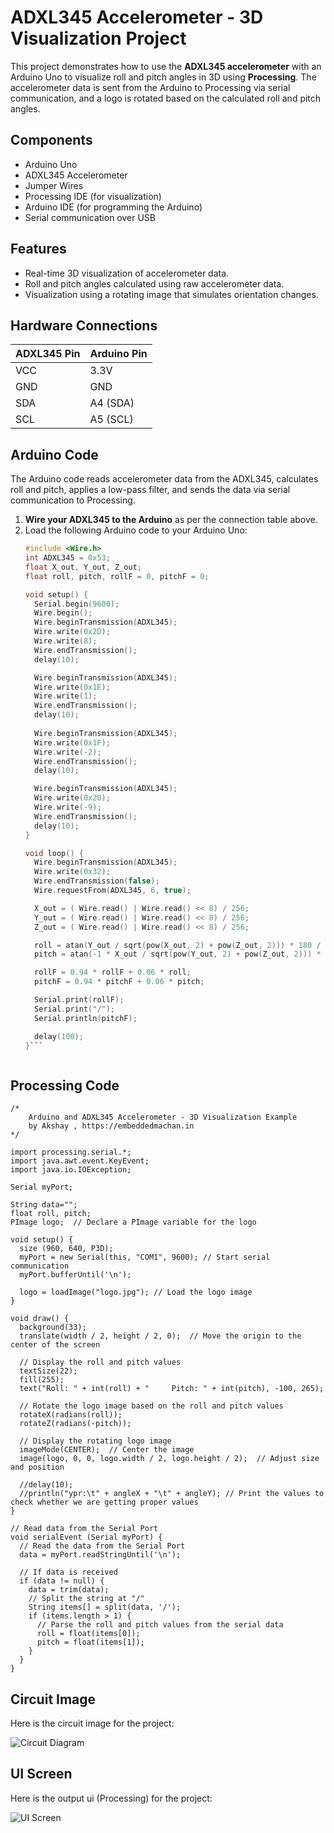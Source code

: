 # ADXL345 Accelerometer - 3D Visualization Project

This project demonstrates how to use the **ADXL345 accelerometer** with an Arduino Uno to visualize roll and pitch angles in 3D using **Processing**. The accelerometer data is sent from the Arduino to Processing via serial communication, and a logo is rotated based on the calculated roll and pitch angles.

## Components

- Arduino Uno
- ADXL345 Accelerometer
- Jumper Wires
- Processing IDE (for visualization)
- Arduino IDE (for programming the Arduino)
- Serial communication over USB

## Features

- Real-time 3D visualization of accelerometer data.
- Roll and pitch angles calculated using raw accelerometer data.
- Visualization using a rotating image that simulates orientation changes.

## Hardware Connections

| ADXL345 Pin | Arduino Pin |
|-------------|-------------|
| VCC         | 3.3V        |
| GND         | GND         |
| SDA         | A4 (SDA)    |
| SCL         | A5 (SCL)    |

## Arduino Code

The Arduino code reads accelerometer data from the ADXL345, calculates roll and pitch, applies a low-pass filter, and sends the data via serial communication to Processing.

1. **Wire your ADXL345 to the Arduino** as per the connection table above.
2. Load the following Arduino code to your Arduino Uno:
   ```cpp
   #include <Wire.h>
   int ADXL345 = 0x53; 
   float X_out, Y_out, Z_out;
   float roll, pitch, rollF = 0, pitchF = 0;

   void setup() {
     Serial.begin(9600);
     Wire.begin();
     Wire.beginTransmission(ADXL345);
     Wire.write(0x2D);
     Wire.write(8);
     Wire.endTransmission();
     delay(10);

     Wire.beginTransmission(ADXL345);
     Wire.write(0x1E);
     Wire.write(1);
     Wire.endTransmission();
     delay(10);
     
     Wire.beginTransmission(ADXL345);
     Wire.write(0x1F);
     Wire.write(-2);
     Wire.endTransmission();
     delay(10);

     Wire.beginTransmission(ADXL345);
     Wire.write(0x20);
     Wire.write(-9);
     Wire.endTransmission();
     delay(10);
   }

   void loop() {
     Wire.beginTransmission(ADXL345);
     Wire.write(0x32);
     Wire.endTransmission(false);
     Wire.requestFrom(ADXL345, 6, true);

     X_out = ( Wire.read() | Wire.read() << 8) / 256;
     Y_out = ( Wire.read() | Wire.read() << 8) / 256;
     Z_out = ( Wire.read() | Wire.read() << 8) / 256;

     roll = atan(Y_out / sqrt(pow(X_out, 2) + pow(Z_out, 2))) * 180 / PI;
     pitch = atan(-1 * X_out / sqrt(pow(Y_out, 2) + pow(Z_out, 2))) * 180 / PI;

     rollF = 0.94 * rollF + 0.06 * roll;
     pitchF = 0.94 * pitchF + 0.06 * pitch;

     Serial.print(rollF);
     Serial.print("/");
     Serial.println(pitchF);

     delay(100);
   }```



## Processing Code

```
/*
    Arduino and ADXL345 Accelerometer - 3D Visualization Example 
    by Akshay , https://embeddedmachan.in
*/

import processing.serial.*;
import java.awt.event.KeyEvent;
import java.io.IOException;

Serial myPort;

String data="";
float roll, pitch;
PImage logo;  // Declare a PImage variable for the logo

void setup() {
  size (960, 640, P3D);
  myPort = new Serial(this, "COM1", 9600); // Start serial communication
  myPort.bufferUntil('\n');
  
  logo = loadImage("logo.jpg"); // Load the logo image
}

void draw() {
  background(33);
  translate(width / 2, height / 2, 0);  // Move the origin to the center of the screen
  
  // Display the roll and pitch values
  textSize(22);
  fill(255);
  text("Roll: " + int(roll) + "     Pitch: " + int(pitch), -100, 265);

  // Rotate the logo image based on the roll and pitch values
  rotateX(radians(roll));
  rotateZ(radians(-pitch));
  
  // Display the rotating logo image
  imageMode(CENTER);  // Center the image
  image(logo, 0, 0, logo.width / 2, logo.height / 2);  // Adjust size and position
  
  //delay(10);
  //println("ypr:\t" + angleX + "\t" + angleY); // Print the values to check whether we are getting proper values
}

// Read data from the Serial Port
void serialEvent (Serial myPort) { 
  // Read the data from the Serial Port
  data = myPort.readStringUntil('\n');

  // If data is received
  if (data != null) {
    data = trim(data);
    // Split the string at "/"
    String items[] = split(data, '/');
    if (items.length > 1) {
      // Parse the roll and pitch values from the serial data
      roll = float(items[0]);
      pitch = float(items[1]);
    }
  }
}
```

## Circuit Image

Here is the circuit image for the project:

![Circuit Diagram](./circuit.jpg)



## UI Screen

Here is the output ui (Processing) for the project:

![UI Screen](./output_screen.jpg)